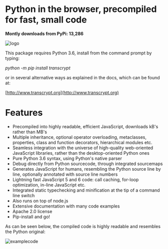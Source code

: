 Python in the browser, precompiled for fast, small code
=======================================================
**Montly downloads from PyPi: 13,286**

![logo](http://www.transcrypt.org/illustrations/ruler_banner2.png "")

This package requires Python 3.6, install from the command prompt by typing:

*python -m pip install transcrypt*

or in several alternative ways as explained in the docs, which can be found at:

[http://www.transcrypt.org](http://www.transcrypt.org)

Features
========

- Precompiled into highly readable, efficient JavaScript, downloads kB's rather than MB's
- Multiple inheritance, optional operator overloading, metaclasses, properties, class and function decorators, hierarchical modules etc.
- Seamless integration with the universe of high-quality web-oriented JavaScript libraries, rather than the desktop-oriented Python ones
- Pure Python 3.6 syntax, using Python's native parser
- Debug directly from Python sourcecode, through integrated sourcemaps
- Generates JavaScript for humans, resembling the Python source line by line, optionally annotated with source line numbers
- Lightning fast JavaScript 5 and 6 code: call caching, for-loop optimization, in-line JavaScript etc.
- Integrated static typechecking and minification at the tip of a command line switch
- Also runs on top of node.js
- Extensive documentation with many code examples
- Apache 2.0 license
- Pip-install and go!

As can be seen below, the compiled code is highly readable and resembles the Python original:

![examplecode](http://www.transcrypt.org/illustrations/class_compare_doc.png "")
